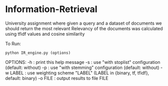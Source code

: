 # Information-Retrieval
University assignment where given a query and a dataset of documents we should return the most relevant 
Relevancy of the documents was calculated using tfidf values and cosine similarity 

To Run: 
```
python IR_engine.py (options)
```
OPTIONS: 
    -h : print this help message 
    -s : use "with stoplist" configuration (default: without) 
    -p : use "with stemming" configuration (default: without) 
    -w LABEL : use weighting scheme "LABEL" (LABEL in {binary, tf, tfidf}, default: binary) 
    -o FILE : output results to file FILE 

